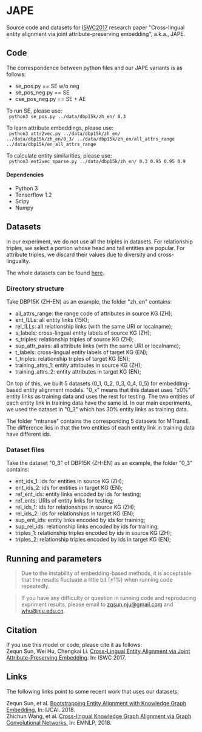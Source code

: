 # JAPE
Source code and datasets for [ISWC2017](https://iswc2017.semanticweb.org/) research paper "Cross-lingual entity alignment via joint attribute-preserving embedding", a.k.a., JAPE.

## Code
The correspondence between python files and our JAPE variants is as follows:
* se_pos.py == SE w/o neg   
* se_pos_neg.py == SE   
* cse_pos_neg.py == SE + AE  

To run SE, please use:   
<code> python3 se_pos.py ../data/dbp15k/zh_en/ 0.3 </code>

To learn attribute embeddings, please use:   
<code> python3 attr2vec.py ../data/dbp15k/zh_en/ ../data/dbp15k/zh_en/0_3/ ../data/dbp15k/zh_en/all_attrs_range ../data/dbp15k/en_all_attrs_range  </code>

To calculate entity similarities, please use:   
<code> python3 ent2vec_sparse.py ../data/dbp15k/zh_en/ 0.3 0.95 0.95 0.9 </code>

#### Dependencies
* Python 3
* Tensorflow 1.2 
* Scipy
* Numpy

## Datasets
In our experiment, we do not use all the triples in datasets. For relationship triples, we select a portion whose head and tail entities are popular. For attribute triples, we discard their values due to diversity and cross-linguality.

The whole datasets can be found [here](http://ws.nju.edu.cn/jape/). 

### Directory structure
Take DBP15K (ZH-EN) as an example, the folder "zh_en" contains:
* all_attrs_range: the range code of attributes in source KG (ZH);
* ent_ILLs: all entity links (15K);
* rel_ILLs: all relationship links (with the same URI or localname);
* s_labels: cross-lingual entity labels of source KG (ZH);
* s_triples: relationship triples of source KG (ZH);
* sup_attr_pairs: all attribute links (with the same URI or localname);
* t_labels: cross-lingual entity labels of target KG (EN);
* t_triples: relationship triples of target KG (EN);
* training_attrs_1: entity attributes in source KG (ZH);
* training_attrs_2: entity attributes in target KG (EN);

On top of this, we built 5 datasets (0_1, 0_2, 0_3, 0_4, 0_5) for embedding-based entity alignment models. "0_x" means that this dataset uses "x0%" entity links as training data and uses the rest for testing. The two entities of each entity link in training data have the same id. In our main experiments, we used the dataset in "0_3" which has 30% entity links as training data.

The folder "mtranse" contains the corresponding 5 datasets for MTransE. The difference lies in that the two entities of each entity link in training data have different ids.

### Dataset files
Take the dataset "0_3" of DBP15K (ZH-EN) as an example, the folder "0_3" contains:
* ent_ids_1: ids for entities in source KG (ZH);
* ent_ids_2: ids for entities in target KG (EN);
* ref_ent_ids: entity links encoded by ids for testing;
* ref_ents: URIs of entity links for testing;
* rel_ids_1: ids for relationships in source KG (ZH);
* rel_ids_2: ids for relationships in target KG (EN);
* sup_ent_ids: entity links encoded by ids for training;
* sup_rel_ids: relationship links encoded by ids for training;
* triples_1: relationship triples encoded by ids in source KG (ZH);
* triples_2: relationship triples encoded by ids in target KG (EN);

## Running and parameters
> Due to the instability of embedding-based methods, it is acceptable that the results fluctuate a little bit (±1%) when running code repeatedly.

> If you have any difficulty or question in running code and reproducing expriment results, please email to zqsun.nju@gmail.com and whu@nju.edu.cn.

## Citation
If you use this model or code, please cite it as follows:      
Zequn Sun, Wei Hu, Chengkai Li. [Cross-Lingual Entity Alignment via Joint Attribute-Preserving Embedding](https://link.springer.com/chapter/10.1007/978-3-319-68288-4_37). In: ISWC 2017.

## Links
The following links point to some recent work that uses our datasets:
 
Zequn Sun, et al. [Bootstrapping Entity Alignment with Knowledge Graph Embedding.](https://www.ijcai.org/proceedings/2018/0611.pdf) In: IJCAI. 2018.  
Zhichun Wang, et al. [Cross-lingual Knowledge Graph Alignment via Graph Convolutional Networks.](http://aclweb.org/anthology/D18-1032) In: EMNLP, 2018.  

